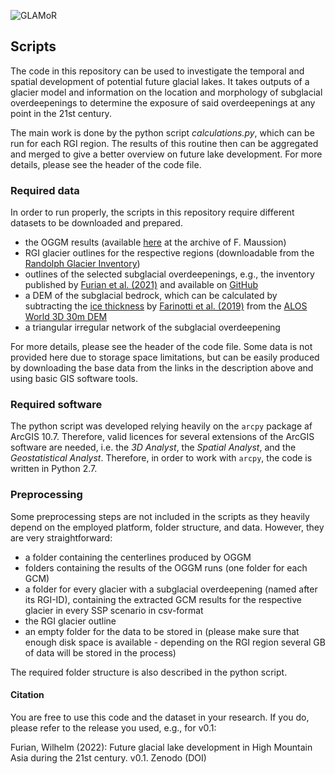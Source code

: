 ![GLAMoR](https://cryo-tools.org/wp-content/uploads/2020/07/GLAMoR-LOGO-400px.png)
## Scripts
The code in this repository can be used to investigate the temporal and spatial
development of potential future glacial lakes. It takes outputs of a glacier
model and information on the location and morphology of subglacial overdeepenings
to determine the exposure of said overdeepenings at any point in the 21st century.

The main work is done by the python script *calculations.py*, 
which can be run for each RGI region. The results of this routine 
then can be aggregated and merged to give a better overview on 
future lake development.
For more details, please see the header of the code file.

### Required data
In order to run properly, the scripts in this repository require 
different datasets to be downloaded and prepared.  
- the OGGM results 
  (available [here](https://cluster.klima.uni-bremen.de/~fmaussion/lt_archive/run_hma_hr_cmip6_v1) at the archive of F. Maussion)
- RGI glacier outlines for the respective regions
  (downloadable from the [Randolph Glacier Inventory](https://doi.org/10.7265/N5-RGI-60))
- outlines of the selected subglacial overdeepenings, e.g., the inventory
  published by [Furian et al. (2021)](https://doi.org/10.1017/jog.2021.18)
  and available on [GitHub](https://github.com/cryotools/subglacial-overdeepenings/tree/master/data)
- a DEM of the subglacial bedrock, which can be calculated 
  by subtracting the [ice thickness](https://doi.org/10.3929/ethz-b-000315707) 
  by [Farinotti et al. (2019)](https://doi.org/10.1038/s41561-019-0300-3) 
  from the [ALOS World 3D 30m DEM](10.1109/IGARSS.2018.8518360)
- a triangular irregular network of the subglacial overdeepening  

For more details, please see the header of the code file.
Some data is not provided here due to storage space limitations, 
but can be easily produced by downloading the base data from the links 
in the description above and using basic GIS software tools. 

### Required software
The python script was developed relying heavily on the `arcpy` package af ArcGIS 10.7. 
Therefore, valid licences for several extensions of the ArcGIS software are needed, 
i.e. the *3D Analyst*, the *Spatial Analyst*, and the *Geostatistical Analyst*.
Therefore, in order to work with `arcpy`, the code is written in Python 2.7.

### Preprocessing
Some preprocessing steps are not included in the scripts as they heavily depend on the employed
platform, folder structure, and data. However, they are very straightforward:
- a folder containing the centerlines produced by OGGM
- folders containing the results of the OGGM runs (one folder for each GCM)
- a folder for every glacier with a subglacial overdeepening (named after its RGI-ID),
  containing the extracted GCM results for the respective glacier in every SSP scenario in csv-format
- the RGI glacier outline
- an empty folder for the data to be stored in (please make sure that enough disk space is available -
  depending on the RGI region several GB of data will be stored in the process)

The required folder structure is also described in the python script.

#### Citation
You are free to use this code and the dataset in your research. 
If you do, please refer to the release you used, e.g., for v0.1:

Furian, Wilhelm (2022): Future glacial lake development in High Mountain Asia
during the 21st century. v0.1. Zenodo (DOI)
